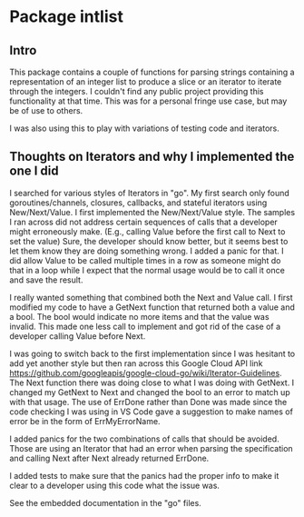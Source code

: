 # Package intlist

## Intro

This package contains a couple of functions for parsing strings containing a
representation of an integer list to produce a slice or an iterator to iterate
through the integers. I couldn't find any public project providing this
functionality at that time. This was for a personal fringe use case, but may be
of use to others.

I was also using this to play with variations of testing code and iterators.

## Thoughts on Iterators and why I implemented the one I did

I searched for various styles of Iterators in "go". My first search only found
goroutines/channels, closures, callbacks, and stateful iterators using
New/Next/Value. I first implemented the New/Next/Value style. The samples I ran
across did not address certain sequences of calls that a developer might
erroneously make. (E.g., calling Value before the first call to Next to set the
value) Sure, the developer should know better, but it seems best to let them
know they are doing something wrong. I added a panic for that. I did allow
Value to be called multiple times in a row as someone might do that in a loop
while I expect that the normal usage would be to call it once and save the
result.

I really wanted something that combined both the Next and Value call. I first
modified my code to have a GetNext function that returned both a value and a
bool. The bool would indicate no more items and that the value was invalid.
This made one less call to implement and got rid of the case of a developer
calling Value before Next.

I was going to switch back to the first implementation since I was hesitant to
add yet another style but then ran across this Google Cloud API link
https://github.com/googleapis/google-cloud-go/wiki/Iterator-Guidelines. The
Next function there was doing close to what I was doing with GetNext. I changed
my GetNext to Next and changed the bool to an error to match up with that
usage. The use of ErrDone rather than Done was made since the code checking I
was using in VS Code gave a suggestion to make names of error be in the form of
ErrMyErrorName.

I added panics for the two combinations of calls that should be avoided. Those
are using an Iterator that had an error when parsing the specification and
calling Next after Next already returned ErrDone.

I added tests to make sure that the panics had the proper info to make it clear
to a developer using this code what the issue was.

See the embedded documentation in the "go" files.